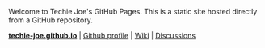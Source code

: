 Welcome to Techie Joe's GitHub Pages. This is a static site hosted directly from a GitHub repository.

**[techie-joe.github.io](//techie-joe.github.io)** | [Github profile](//github.com/techie-joe) | [Wiki](//github.com/techie-joe/techie-joe/wiki) | [Discussions](//github.com/techie-joe/techie-joe/discussions)
